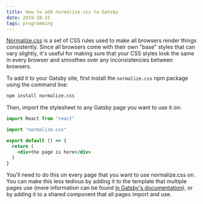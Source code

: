 ```yaml
---
title: How to add normalize.css to Gatsby
date: 2019-10-15
tags: programming
---
```

[Normalize.css](https://necolas.github.io/normalize.css/) is a set of CSS rules used to make all browsers render things consistently. Since all browsers come with their own "base" styles that can vary slightly, it's useful for making sure that your CSS styles look the same in every browser and smoothes over any inconsistencies between browsers.

To add it to your Gatsby site, first install the `normalize.css` npm package using the command line:

```bash
npm install normalize.css
```

Then, import the stylesheet to any Gatsby page you want to use it on:

```jsx
import React from "react"

import "normalize.css"

export default () => {
  return (
    <div>the page is here</div>
  )
}
```

You'll need to do this on every page that you want to use normalize.css on. You can make this less tedious by adding it to the template that multiple pages use (more information can be found [in Gatsby's documentation](https://www.gatsbyjs.org/blog/2019-05-02-how-to-build-a-blog-with-wordpress-and-gatsby-part-3/#creating-a-page-template)), or by adding it to a shared component that all pages import and use.
